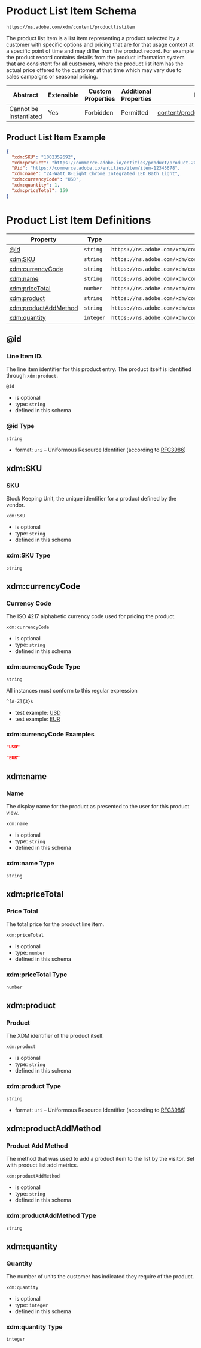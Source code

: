 
# Product List Item Schema

```
https://ns.adobe.com/xdm/content/productlistitem
```

The product list item is a list item representing a product selected by a customer with specific options and pricing that are for that usage context at a specific point of time and may differ from the product record. For example the product record contains details from the product information system that are consistent for all customers, where the product list item has the actual price offered to the customer at that time which may vary due to sales campaigns or seasonal pricing.

| Abstract | Extensible | Custom Properties | Additional Properties | Defined In |
|----------|------------|-------------------|-----------------------|------------|
| Cannot be instantiated | Yes | Forbidden | Permitted | [content/productlistitem.schema.json](content/productlistitem.schema.json) |

## Product List Item Example
```json
{
  "xdm:SKU": "1002352692",
  "xdm:product": "https://commerce.adobe.io/entities/product/product-203766910",
  "@id": "https://commerce.adobe.io/entities/item/item-12345678",
  "xdm:name": "24-Watt 8-Light Chrome Integrated LED Bath Light",
  "xdm:currencyCode": "USD",
  "xdm:quantity": 1,
  "xdm:priceTotal": 159
}
```

# Product List Item Definitions

| Property | Type | Group |
|----------|------|-------|
| [@id](#@id) | `string` | `https://ns.adobe.com/xdm/content/productlistitem#/definitions/productlistitem` |
| [xdm:SKU](#xdm:SKU) | `string` | `https://ns.adobe.com/xdm/content/productlistitem#/definitions/productlistitem` |
| [xdm:currencyCode](#xdm:currencyCode) | `string` | `https://ns.adobe.com/xdm/content/productlistitem#/definitions/productlistitem` |
| [xdm:name](#xdm:name) | `string` | `https://ns.adobe.com/xdm/content/productlistitem#/definitions/productlistitem` |
| [xdm:priceTotal](#xdm:priceTotal) | `number` | `https://ns.adobe.com/xdm/content/productlistitem#/definitions/productlistitem` |
| [xdm:product](#xdm:product) | `string` | `https://ns.adobe.com/xdm/content/productlistitem#/definitions/productlistitem` |
| [xdm:productAddMethod](#xdm:productAddMethod) | `string` | `https://ns.adobe.com/xdm/content/productlistitem#/definitions/productlistitem` |
| [xdm:quantity](#xdm:quantity) | `integer` | `https://ns.adobe.com/xdm/content/productlistitem#/definitions/productlistitem` |

## @id
### Line Item ID.

The line item identifier for this product entry. The product itself is identified through `xdm:product`.

`@id`
* is optional
* type: `string`
* defined in this schema

### @id Type


`string`
* format: `uri` – Uniformous Resource Identifier (according to [RFC3986](http://tools.ietf.org/html/rfc3986))






## xdm:SKU
### SKU

Stock Keeping Unit, the unique identifier for a product defined by the vendor.

`xdm:SKU`
* is optional
* type: `string`
* defined in this schema

### xdm:SKU Type


`string`






## xdm:currencyCode
### Currency Code

The ISO 4217 alphabetic currency code used for pricing the product.

`xdm:currencyCode`
* is optional
* type: `string`
* defined in this schema

### xdm:currencyCode Type


`string`


All instances must conform to this regular expression 
```regex
^[A-Z]{3}$
```

* test example: [USD](https://regexr.com/?expression=%5E%5BA-Z%5D%7B3%7D%24&text=USD)
* test example: [EUR](https://regexr.com/?expression=%5E%5BA-Z%5D%7B3%7D%24&text=EUR)




### xdm:currencyCode Examples

```json
"USD"
```

```json
"EUR"
```



## xdm:name
### Name

The display name for the product as presented to the user for this product view.

`xdm:name`
* is optional
* type: `string`
* defined in this schema

### xdm:name Type


`string`






## xdm:priceTotal
### Price Total

The total price for the product line item.

`xdm:priceTotal`
* is optional
* type: `number`
* defined in this schema

### xdm:priceTotal Type


`number`






## xdm:product
### Product

The XDM identifier of the product itself.

`xdm:product`
* is optional
* type: `string`
* defined in this schema

### xdm:product Type


`string`
* format: `uri` – Uniformous Resource Identifier (according to [RFC3986](http://tools.ietf.org/html/rfc3986))






## xdm:productAddMethod
### Product Add Method

The method that was used to add a product item to the list by the visitor. Set with product list add metrics.

`xdm:productAddMethod`
* is optional
* type: `string`
* defined in this schema

### xdm:productAddMethod Type


`string`






## xdm:quantity
### Quantity

The number of units the customer has indicated they require of the product.

`xdm:quantity`
* is optional
* type: `integer`
* defined in this schema

### xdm:quantity Type


`integer`





